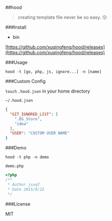 ##hood
>creating template file never be so easy. :kissing:

###Install

- bin

[https://github.com/xuqingfeng/hood/releases](https://github.com/xuqingfeng/hood/releases)

###Usage

`hood -t [go, php, js, ignore...] -n [name]`

###Custom Config

`touch` `.hood.json` in your home directory

`~/.hood.json`

```json
{
  "GIT_IGNORED_LIST": [
    ".DS_Store",
    "idea"
  ],
  "USER": "CUSTOM USER NAME"
}
```

###Demo

`hood -t php -n demo`

`demo.php`

```php
<?php
/**
 * Author jsxqf
 * Date 2015/9/22
 */
```

###License

MIT

